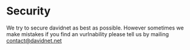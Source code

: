 # Security

We try to secure davidnet as best as possible. However sometimes we make mistakes if you find an vurlnability please tell us by mailing [contact@davidnet.net](mail:contact@davidnet.net)